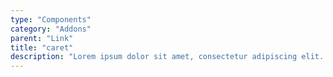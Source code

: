 ```yaml
---
type: "Components"
category: "Addons"
parent: "Link"
title: "caret"
description: "Lorem ipsum dolor sit amet, consectetur adipiscing elit. Nunc tempus laoreet leo sit amet iaculis."
---
```


<demo>
  <demovanilla src="vanilla/addons/link/caret">
  </demovanilla>
</demo>
